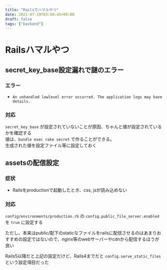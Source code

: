 ```yaml
---
title: "Railsでハマルやつ"
date: 2021-07-19T03:50:43+09:00
draft: false
tags: ["backend"]
---
```


# Railsハマルやつ

## secret_key_base設定漏れで謎のエラー
### エラー

- `An unhandled lowlevel error occurred. The application logs may have details.`

### 対応

`secret_key_base` が設定されていないことが原因、ちゃんと値が設定されているかを確認する  
値は、`bundle exec rake secret` で作ることができる。  
生成された値を設定ファイル等に設定しておく




## assetsの配信設定
### 症状

- Railsをproductionで起動したとき、css, jsが読み込めない

### 対応

`config/environments/production.rb` の `config.public_file_server.enabled` を `true` に設定する 

ただし、本来はpublic/配下のstaticなファイルをrailsに配信させるのはあまりおすすめの設定ではないので、nginx等のwebサーバーやcdnから配信するほうが良い

Rails5以降だと上記の設定だけど、Rails4までだと `config.serve_static_files` という設定項目だった
